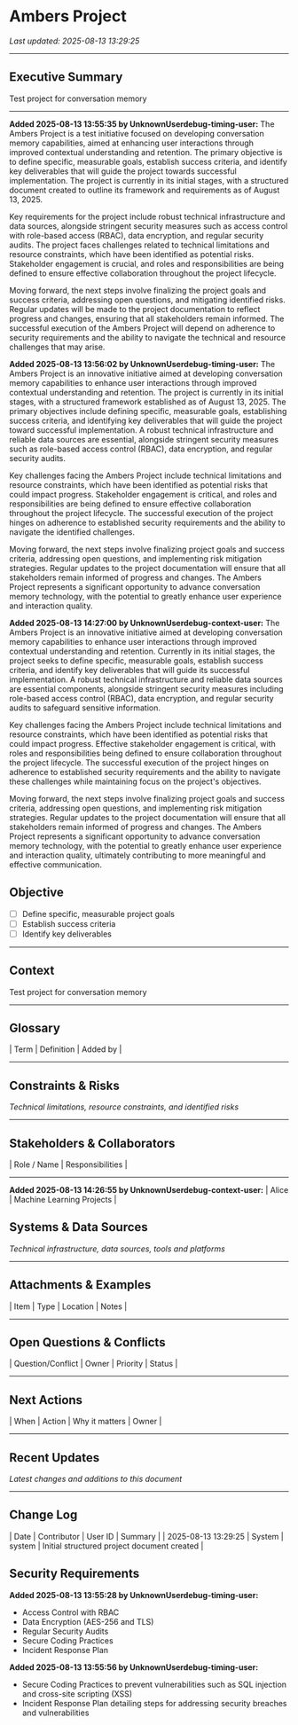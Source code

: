 # Ambers Project
_Last updated: 2025-08-13 13:29:25_

---

## Executive Summary
Test project for conversation memory

---

**Added 2025-08-13 13:55:35 by UnknownUserdebug-timing-user:**
The Ambers Project is a test initiative focused on developing conversation memory capabilities, aimed at enhancing user interactions through improved contextual understanding and retention. The primary objective is to define specific, measurable goals, establish success criteria, and identify key deliverables that will guide the project towards successful implementation. The project is currently in its initial stages, with a structured document created to outline its framework and requirements as of August 13, 2025.

Key requirements for the project include robust technical infrastructure and data sources, alongside stringent security measures such as access control with role-based access (RBAC), data encryption, and regular security audits. The project faces challenges related to technical limitations and resource constraints, which have been identified as potential risks. Stakeholder engagement is crucial, and roles and responsibilities are being defined to ensure effective collaboration throughout the project lifecycle.

Moving forward, the next steps involve finalizing the project goals and success criteria, addressing open questions, and mitigating identified risks. Regular updates will be made to the project documentation to reflect progress and changes, ensuring that all stakeholders remain informed. The successful execution of the Ambers Project will depend on adherence to security requirements and the ability to navigate the technical and resource challenges that may arise.

**Added 2025-08-13 13:56:02 by UnknownUserdebug-timing-user:**
The Ambers Project is an innovative initiative aimed at developing conversation memory capabilities to enhance user interactions through improved contextual understanding and retention. The project is currently in its initial stages, with a structured framework established as of August 13, 2025. The primary objectives include defining specific, measurable goals, establishing success criteria, and identifying key deliverables that will guide the project toward successful implementation. A robust technical infrastructure and reliable data sources are essential, alongside stringent security measures such as role-based access control (RBAC), data encryption, and regular security audits.

Key challenges facing the Ambers Project include technical limitations and resource constraints, which have been identified as potential risks that could impact progress. Stakeholder engagement is critical, and roles and responsibilities are being defined to ensure effective collaboration throughout the project lifecycle. The successful execution of the project hinges on adherence to established security requirements and the ability to navigate the identified challenges.

Moving forward, the next steps involve finalizing project goals and success criteria, addressing open questions, and implementing risk mitigation strategies. Regular updates to the project documentation will ensure that all stakeholders remain informed of progress and changes. The Ambers Project represents a significant opportunity to advance conversation memory technology, with the potential to greatly enhance user experience and interaction quality.

**Added 2025-08-13 14:27:00 by UnknownUserdebug-context-user:**
The Ambers Project is an innovative initiative aimed at developing conversation memory capabilities to enhance user interactions through improved contextual understanding and retention. Currently in its initial stages, the project seeks to define specific, measurable goals, establish success criteria, and identify key deliverables that will guide its successful implementation. A robust technical infrastructure and reliable data sources are essential components, alongside stringent security measures including role-based access control (RBAC), data encryption, and regular security audits to safeguard sensitive information.

Key challenges facing the Ambers Project include technical limitations and resource constraints, which have been identified as potential risks that could impact progress. Effective stakeholder engagement is critical, with roles and responsibilities being defined to ensure collaboration throughout the project lifecycle. The successful execution of the project hinges on adherence to established security requirements and the ability to navigate these challenges while maintaining focus on the project's objectives.

Moving forward, the next steps involve finalizing project goals and success criteria, addressing open questions, and implementing risk mitigation strategies. Regular updates to the project documentation will ensure that all stakeholders remain informed of progress and changes. The Ambers Project represents a significant opportunity to advance conversation memory technology, with the potential to greatly enhance user experience and interaction quality, ultimately contributing to more meaningful and effective communication.

## Objective
- [ ] Define specific, measurable project goals
- [ ] Establish success criteria
- [ ] Identify key deliverables

---

## Context
Test project for conversation memory

---

## Glossary

| Term | Definition | Added by |

---

## Constraints & Risks
*Technical limitations, resource constraints, and identified risks*

---

## Stakeholders & Collaborators

| Role / Name | Responsibilities |

---

**Added 2025-08-13 14:26:55 by UnknownUserdebug-context-user:**
| Alice | Machine Learning Projects |

## Systems & Data Sources
*Technical infrastructure, data sources, tools and platforms*

---

## Attachments & Examples

| Item | Type | Location | Notes |

---

## Open Questions & Conflicts

| Question/Conflict | Owner | Priority | Status |

---

## Next Actions

| When | Action | Why it matters | Owner |

---

## Recent Updates
*Latest changes and additions to this document*

---

## Change Log

| Date | Contributor | User ID | Summary |
| 2025-08-13 13:29:25 | System | system | Initial structured project document created |


## Security Requirements
**Added 2025-08-13 13:55:28 by UnknownUserdebug-timing-user:**
- Access Control with RBAC
- Data Encryption (AES-256 and TLS)
- Regular Security Audits
- Secure Coding Practices
- Incident Response Plan

**Added 2025-08-13 13:55:56 by UnknownUserdebug-timing-user:**
- Secure Coding Practices to prevent vulnerabilities such as SQL injection and cross-site scripting (XSS)
- Incident Response Plan detailing steps for addressing security breaches and vulnerabilities

